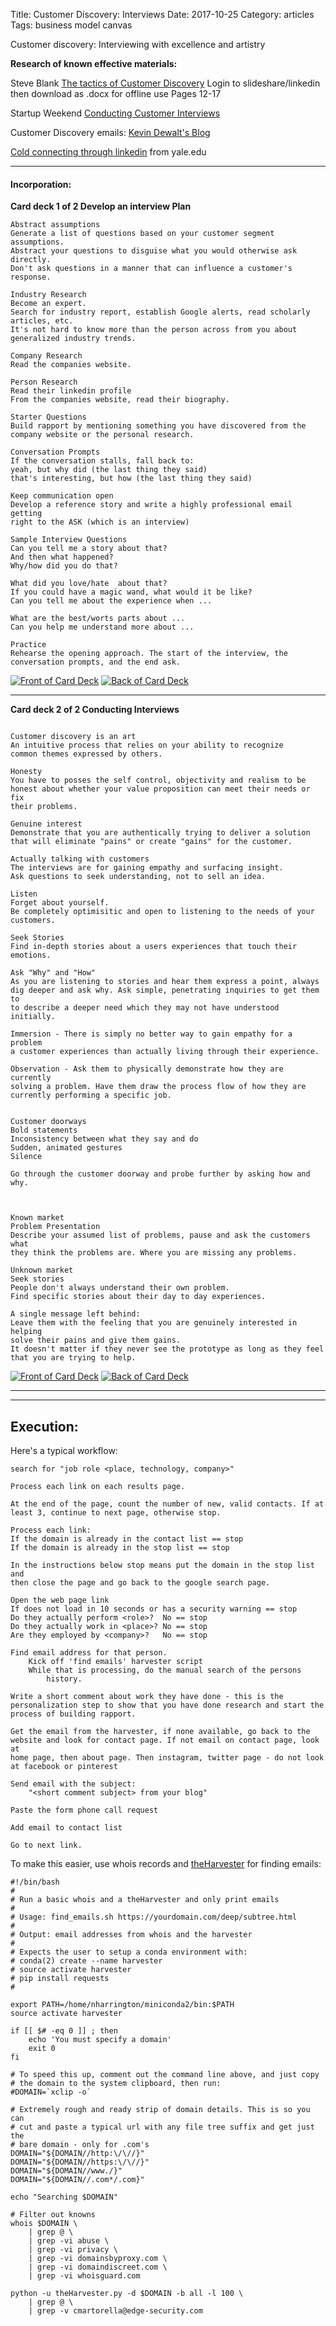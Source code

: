Title: Customer Discovery: Interviews
Date:  2017-10-25
Category: articles
Tags: business model canvas


Customer discovery: Interviewing with excellence and artistry


**Research of known effective materials:**

Steve Blank [The tactics of Customer
Discovery](https://www.slideshare.net/sblank/customer-discovery-23251533)
Login to slideshare/linkedin then download as .docx for offline use
Pages 12-17

Startup Weekend [Conducting Customer
Interviews](https://www.youtube.com/watch?v=V3syNbgSkwE)

Customer Discovery emails: [Kevin Dewalt's Blog](http://kevindewalt.com/2010/01/12/the-magic-word-in-customer-development-emails/)

[Cold connecting through linkedin](https://campuspress.yale.edu/cnspy/2016/03/02/how-to-cold-connect-on-linkedin/) from yale.edu



-----------
#### Incorporation:

**Card deck 1 of 2 Develop an interview Plan**
```
Abstract assumptions
Generate a list of questions based on your customer segment
assumptions.
Abstract your questions to disguise what you would otherwise ask
directly.
Don't ask questions in a manner that can influence a customer's
response.

Industry Research
Become an expert.
Search for industry report, establish Google alerts, read scholarly
articles, etc.
It's not hard to know more than the person across from you about
generalized industry trends.

Company Research
Read the companies website.

Person Research
Read their linkedin profile
From the companies website, read their biography.

Starter Questions
Build rapport by mentioning something you have discovered from the
company website or the personal research.

Conversation Prompts
If the conversation stalls, fall back to:
yeah, but why did (the last thing they said)
that's interesting, but how (the last thing they said)

Keep communication open
Develop a reference story and write a highly professional email getting
right to the ASK (which is an interview)

Sample Interview Questions
Can you tell me a story about that?
And then what happened?
Why/how did you do that?

What did you love/hate  about that?
If you could have a magic wand, what would it be like?
Can you tell me about the experience when ...

What are the best/worts parts about ...
Can you help me understand more about ...

Practice 
Rehearse the opening approach. The start of the interview, the
conversation prompts, and the end ask.

```
[![Front of Card
Deck](/images/learning/thumbnails/learning_interview_planning_card_deck_front.jpg)](/images/learning/learning_interview_planning_card_deck_front.jpg)
[![Back of Card
Deck](/images/learning/thumbnails/learning_interview_planning_card_deck_back.jpg)](/images/learning/learning_interview_planning_card_deck_back.jpg)

--------------------------------------------------

**Card deck 2 of 2 Conducting Interviews**
```

Customer discovery is an art
An intuitive process that relies on your ability to recognize
common themes expressed by others. 

Honesty
You have to posses the self control, objectivity and realism to be
honest about whether your value proposition can meet their needs or fix
their problems.

Genuine interest
Demonstrate that you are authentically trying to deliver a solution
that will eliminate "pains" or create "gains" for the customer. 

Actually talking with customers
The interviews are for gaining empathy and surfacing insight.
Ask questions to seek understanding, not to sell an idea.

Listen
Forget about yourself. 
Be completely optimisitic and open to listening to the needs of your
customers.

Seek Stories
Find in-depth stories about a users experiences that touch their
emotions.

Ask "Why" and "How"
As you are listening to stories and hear them express a point, always
dig deeper and ask why. Ask simple, penetrating inquiries to get them to
to describe a deeper need which they may not have understood initially.

Immersion - There is simply no better way to gain empathy for a problem
a customer experiences than actually living through their experience.

Observation - Ask them to physically demonstrate how they are currently
solving a problem. Have them draw the process flow of how they are
currently performing a specific job.


Customer doorways
Bold statements
Inconsistency between what they say and do
Sudden, animated gestures
Silence

Go through the customer doorway and probe further by asking how and why.



Known market 
Problem Presentation
Describe your assumed list of problems, pause and ask the customers what
they think the problems are. Where you are missing any problems.

Unknown market 
Seek stories
People don't always understand their own problem.
Find specific stories about their day to day experiences.

A single message left behind:
Leave them with the feeling that you are genuinely interested in helping
solve their pains and give them gains. 
It doesn't matter if they never see the prototype as long as they feel
that you are trying to help.

```
[![Front of Card
Deck](/images/learning/thumbnails/learning_interview_conducting_card_deck_front.jpg)](/images/learning/learning_interview_conducting_card_deck_front.jpg)
[![Back of Card
Deck](/images/learning/thumbnails/learning_interview_conducting_card_deck_back.jpg)](/images/learning/learning_interview_conducting_card_deck_back.jpg)

--------------------------------------------------



-------------------------------------------------------------------------
## Execution:

Here's a typical workflow:

```
search for "job role <place, technology, company>"

Process each link on each results page.

At the end of the page, count the number of new, valid contacts. If at
least 3, continue to next page, otherwise stop.

Process each link:
If the domain is already in the contact list == stop
If the domain is already in the stop list == stop

In the instructions below stop means put the domain in the stop list and
then close the page and go back to the google search page.

Open the web page link
If does not load in 10 seconds or has a security warning == stop
Do they actually perform <role>?  No == stop
Do they actually work in <place>? No == stop
Are they employed by <company>?   No == stop

Find email address for that person.
    Kick off 'find emails' harvester script
    While that is processing, do the manual search of the persons
        history.

Write a short comment about work they have done - this is the
personalization step to show that you have done research and start the
process of building rapport.

Get the email from the harvester, if none available, go back to the
website and look for contact page. If not email on contact page, look at
home page, then about page. Then instagram, twitter page - do not look
at facebook or pinterest

Send email with the subject:
    "<short comment subject> from your blog"

Paste the form phone call request

Add email to contact list

Go to next link.
```

To make this easier, use whois records and [theHarvester](https://github.com/laramies/theHarvester) for finding emails:

```
#!/bin/bash
#
# Run a basic whois and a theHarvester and only print emails
#
# Usage: find_emails.sh https://yourdomain.com/deep/subtree.html
#
# Output: email addresses from whois and the harvester
#
# Expects the user to setup a conda environment with:
# conda(2) create --name harvester
# source activate harvester
# pip install requests
#

export PATH=/home/nharrington/miniconda2/bin:$PATH
source activate harvester

if [[ $# -eq 0 ]] ; then
    echo 'You must specify a domain'
    exit 0
fi

# To speed this up, comment out the command line above, and just copy
# the domain to the system clipboard, then run:
#DOMAIN=`xclip -o`

# Extremely rough and ready strip of domain details. This is so you can
# cut and paste a typical url with any file tree suffix and get just the
# bare domain - only for .com's
DOMAIN="${DOMAIN//http:\/\//}"
DOMAIN="${DOMAIN//https:\/\//}"
DOMAIN="${DOMAIN//www./}"
DOMAIN="${DOMAIN//.com*/.com}"

echo "Searching $DOMAIN"

# Filter out knowns
whois $DOMAIN \
    | grep @ \
    | grep -vi abuse \
    | grep -vi privacy \
    | grep -vi domainsbyproxy.com \
    | grep -vi domaindiscreet.com \
    | grep -vi whoisguard.com

python -u theHarvester.py -d $DOMAIN -b all -l 100 \
    | grep @ \
    | grep -v cmartorella@edge-security.com
```
